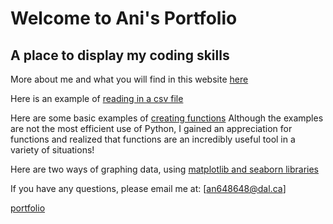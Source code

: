 # Welcome to Ani's Portfolio

## A place to display my coding skills

More about me and what you will find in this website [here](https://github.com/an648648/portfolio.github.io/blob/main/background.md)

Here is an example of [reading in a csv file](https://github.com/an648648/portfolio.github.io/blob/main/reading_in_a_file.ipynb)

Here are some basic examples of [creating functions](https://github.com/an648648/portfolio.github.io/blob/main/creating_functions.ipynb) 
Although the examples are not the most efficient use of Python, I gained an appreciation for functions and realized that functions are an incredibly useful tool in a variety of situations! 

Here are two ways of graphing data, using [matplotlib and seaborn libraries](Portfolio_work.md)

If you have any questions, please email me at:
[an648648@dal.ca]

[portfolio](Portfolio_work.md)
